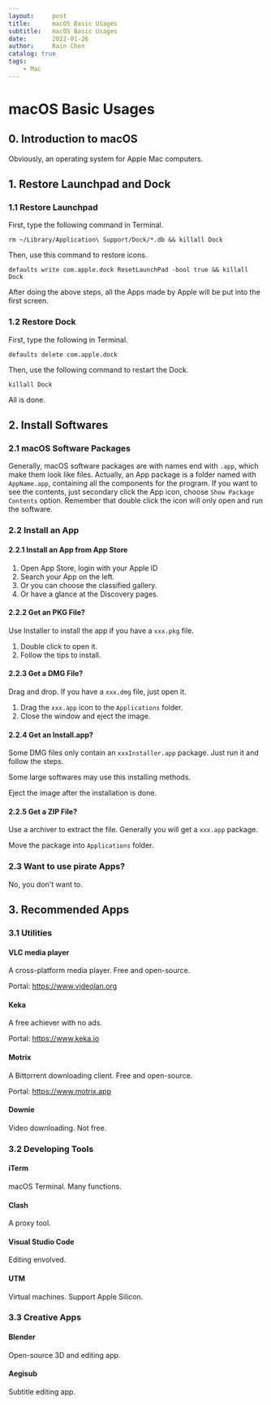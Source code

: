 ```yaml
---
layout:     post
title:      macOS Basic Usages
subtitle:   macOS Basic Usages
date:       2022-01-26
author:     Rain Chen
catalog: true
tags:
    - Mac
---
```


# macOS Basic Usages

## 0. Introduction to macOS

Obviously, an operating system for Apple Mac computers.

## 1. Restore Launchpad and Dock

### 1.1 Restore Launchpad

First, type the following command in Terminal.

```shell
rm ~/Library/Application\ Support/Dock/*.db && killall Dock
```

Then, use this command to restore icons.

```shell
defaults write com.apple.dock ResetLaunchPad -bool true && killall Dock
```

After doing the above steps, all the Apps made by Apple will be put into the first screen.

### 1.2 Restore Dock

First, type the following in Terminal.

```shell
defaults delete com.apple.dock
```

Then, use the following command to restart the Dock.

```shell
killall Dock
```

All is done.

## 2. Install Softwares

### 2.1 macOS Software Packages

Generally, macOS software packages are with names end with `.app`, which make them look like files. Actually, an App package is a folder named with `AppName.app`, containing all the components for the program. If you want to see the contents, just secondary click the App icon, choose `Show Package Contents` option. Remember that double click the icon will only open and run the software.

### 2.2 Install an App

#### 2.2.1 Install an App from App Store

1. Open App Store, login with your Apple ID
2. Search your App on the left.
3. Or you can choose the classified gallery.
4. Or have a glance at the Discovery pages.

#### 2.2.2 Get an PKG File?

Use Installer to install the app if you have a `xxx.pkg` file.

1. Double click to open it.
2. Follow the tips to install.

#### 2.2.3 Get a DMG File?

Drag and drop. If you have a `xxx.dmg` file, just open it.

1. Drag the `xxx.app` icon to the `Applications` folder.
2. Close the window and eject the image.

#### 2.2.4 Get an Install.app?

Some DMG files only contain an `xxxInstaller.app` package. Just run it and follow the steps.

Some large softwares may use this installing methods.

Eject the image after the installation is done.

#### 2.2.5 Get a ZIP File?

Use a archiver to extract the file. Generally you will get a `xxx.app` package.

Move the package into `Applications` folder.

### 2.3 Want to use pirate Apps?

No, you don't want to.

## 3. Recommended Apps

### 3.1 Utilities

#### VLC media player

A cross-platform media player. Free and open-source.

Portal: <https://www.videolan.org>

#### Keka

A free achiever with no ads.

Portal: <https://www.keka.io>

#### Motrix

A Bittorrent downloading client. Free and open-source.

Portal: <https://www.motrix.app>

#### Downie

Video downloading. Not free.

### 3.2 Developing Tools

#### iTerm

macOS Terminal. Many functions.

#### Clash

A proxy tool.

#### Visual Studio Code

Editing envolved.

#### UTM

Virtual machines. Support Apple Silicon.

### 3.3 Creative Apps

#### Blender

Open-source 3D and editing app.

#### Aegisub

Subtitle editing app.


